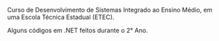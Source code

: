 Curso de Desenvolvimento de Sistemas Integrado ao Ensino Médio, em uma Escola Técnica Estadual (ETEC).

Alguns códigos em .NET feitos durante o 2° Ano.
